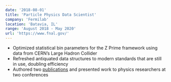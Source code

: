 ```yaml
---
date: '2018-08-01'
title: 'Particle Physics Data Scientist'
company: 'Fermilab'
location: 'Batavia, IL'
range: 'August 2018 - May 2020'
url: 'https://www.fnal.gov/'
---
```


- Optimized statistical bin parameters for the Z Prime framework using data from CERN’s Large Hadron Collider
- Refreshed antiquated data structures to modern standards that are still in use, doubling efficiency
- Authored two [publications](https://scholar.google.com/citations?hl=en&view_op=list_works&gmla=AJsN-F50josePmG5b2A-W2-Ljzeb5tu8QhelMDoubk1ONt9uNWS4qwrS9wsYnvvMKdGmFP0EX35FqT2PiGlE_N9yJjlMCGFC7OdVVmJE76icm_38HPR3FSPQEwZcoy0QE4a5H-C-njhJd_9gmdPxiZgN-0LxGhTbkw&user=fhRRnW8AAAAJ) and presented work to physics researchers at two conferences
